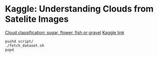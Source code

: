 # Kaggle: Understanding Clouds from Satelite Images


[Cloud classification: sugar, flower, fish or gravel](https://www.zooniverse.org/projects/raspstephan/sugar-flower-fish-or-gravel)
[Kaggle link](https://www.kaggle.com/c/understanding_cloud_organization)

```
pushd script/
./fetch_dataset.sh
popd
```
